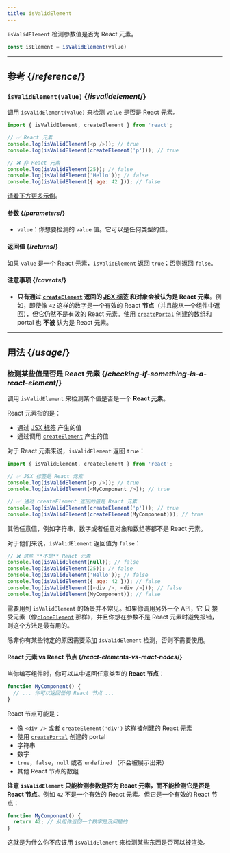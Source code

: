 ```yaml
---
title: isValidElement
---
```


<Intro>

`isValidElement` 检测参数值是否为 React 元素。

```js
const isElement = isValidElement(value)
```

</Intro>

<InlineToc />

---

## 参考 {/*reference*/}

### `isValidElement(value)` {/*isvalidelement*/}

调用 `isValidElement(value)` 来检测 `value` 是否是 React 元素。

```js
import { isValidElement, createElement } from 'react';

// ✅ React 元素
console.log(isValidElement(<p />)); // true
console.log(isValidElement(createElement('p'))); // true

// ❌ 非 React 元素
console.log(isValidElement(25)); // false
console.log(isValidElement('Hello')); // false
console.log(isValidElement({ age: 42 })); // false
```

[请看下方更多示例](#usage)。

#### 参数 {/*parameters*/}

* `value`：你想要检测的 `value` 值。它可以是任何类型的值。

#### 返回值 {/*returns*/}

如果 `value` 是一个 React 元素，`isValidElement` 返回 `true`；否则返回 `false`。

#### 注意事项 {/*caveats*/}

* **只有通过 [`createElement`](/reference/react/createElement) 返回的 [JSX 标签](/learn/writing-markup-with-jsx) 和对象会被认为是 React 元素**。例如，即使像 `42` 这样的数字是一个有效的 React **节点**（并且能从一个组件中返回），但它仍然不是有效的 React 元素。使用 [`createPortal`](/reference/react-dom/createPortal) 创建的数组和 portal 也 **不被** 认为是 React 元素。

---

## 用法 {/*usage*/}

### 检测某些值是否是 React 元素 {/*checking-if-something-is-a-react-element*/}

调用 `isValidElement` 来检测某个值是否是一个 **React 元素**。

React 元素指的是：

- 通过 [JSX 标签](/learn/writing-markup-with-jsx) 产生的值
- 通过调用 [`createElement`](/reference/react/createElement) 产生的值

对于 React 元素来说，`isValidElement` 返回 `true`：

```js
import { isValidElement, createElement } from 'react';

// ✅ JSX 标签是 React 元素
console.log(isValidElement(<p />)); // true
console.log(isValidElement(<MyComponent />)); // true

// ✅ 通过 createElement 返回的值是 React 元素
console.log(isValidElement(createElement('p'))); // true
console.log(isValidElement(createElement(MyComponent))); // true
```

其他任意值，例如字符串，数字或者任意对象和数组等都不是 React 元素。

对于他们来说，`isValidElement` 返回值为 `false`：

```js
// ❌ 这些 **不是** React 元素
console.log(isValidElement(null)); // false
console.log(isValidElement(25)); // false
console.log(isValidElement('Hello')); // false
console.log(isValidElement({ age: 42 })); // false
console.log(isValidElement([<div />, <div />])); // false
console.log(isValidElement(MyComponent)); // false
```

需要用到 `isValidElement` 的场景并不常见。如果你调用另外一个 API，它 **只** 接受元素（像[`cloneElement`](/reference/react/cloneElement) 那样），并且你想在参数不是 React 元素时避免报错，则这个方法是最有用的。

除非你有某些特定的原因需要添加 `isValidElement` 检测，否则不需要使用。

<DeepDive>

#### React 元素 vs React 节点 {/*react-elements-vs-react-nodes*/}

当你编写组件时，你可以从中返回任意类型的 **React 节点**：

```js
function MyComponent() {
  // ... 你可以返回任何 React 节点 ...
}
```

React 节点可能是：

- 像 `<div />` 或者 `createElement('div')` 这样被创建的 React 元素
- 使用 [`createPortal`](/reference/react-dom/createPortal) 创建的 portal
- 字符串
- 数字
- `true`，`false`，`null` 或者 `undefined` （不会被展示出来）
- 其他 React 节点的数组

**注意 `isValidElement` 只能检测参数是否为 React 元素，而不能检测它是否是 React 节点**。例如 `42` 不是一个有效的 React 元素。但它是一个有效的 React 节点：

```js
function MyComponent() {
  return 42; // 从组件返回一个数字是没问题的
}
```

这就是为什么你不应该用 `isValidElement` 来检测某些东西是否可以被渲染。

</DeepDive>
